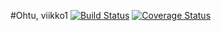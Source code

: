 #Ohtu, viikko1
[![Build Status](https://travis-ci.org/aorin/ohtu-viikko1.svg?branch=master)](https://travis-ci.org/aorin/ohtu-viikko1)
[![Coverage Status](https://coveralls.io/repos/github/aorin/ohtu-viikko1/badge.svg?branch=master)](https://coveralls.io/github/aorin/ohtu-viikko1?branch=master)
